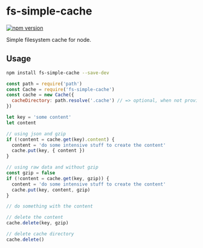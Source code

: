 # fs-simple-cache

[![npm version](https://badge.fury.io/js/fs-simple-cache.svg)](https://badge.fury.io/js/fs-simple-cache)

Simple filesystem cache for node.

## Usage

```bash
npm install fs-simple-cache --save-dev
```

```js
const path = require('path')
const Cache = require('fs-simple-cache')
const cache = new Cache({
  cacheDirectory: path.resolve('.cache') // => optional, when not provided will use a temporary folder
})

let key = 'some content'
let content

// using json and gzip
if (!content = cache.get(key).content) {
  content = 'do some intensive stuff to create the content'
  cache.put(key, { content })
}

// using raw data and without gzip
const gzip = false
if (!content = cache.get(key, gzip)) {
  content = 'do some intensive stuff to create the content'
  cache.put(key, content, gzip)
}

// do something with the content

// delete the content
cache.delete(key, gzip)

// delete cache directory
cache.delete()
```